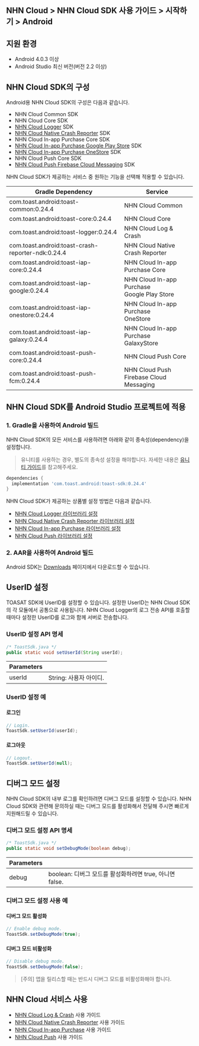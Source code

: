 ## NHN Cloud > NHN Cloud SDK 사용 가이드 > 시작하기 > Android

## 지원 환경

* Android 4.0.3 이상
* Android Studio 최신 버전(버전 2.2 이상)

## NHN Cloud SDK의 구성

Android용 NHN Cloud SDK의 구성은 다음과 같습니다.

* NHN Cloud Common SDK
* NHN Cloud Core SDK
* [NHN Cloud Logger](./log-collector-android) SDK
* [NHN Cloud Native Crash Reporter](./log-collector-ndk) SDK
* NHN Cloud In-app Purchase Core SDK
* [NHN Cloud In-app Purchase Google Play Store](./iap-android) SDK
* [NHN Cloud In-app Purchase OneStore](./iap-android) SDK
* NHN Cloud Push Core SDK
* [NHN Cloud Push Firebase Cloud Messaging](./push-android) SDK

NHN Cloud SDK가 제공하는 서비스 중 원하는 기능을 선택해 적용할 수 있습니다.

| Gradle Dependency                           | Service           |
| ------------------------------------------- | ----------------- |
| com.toast.android:toast-common:0.24.4       | NHN Cloud Common      |
| com.toast.android:toast-core:0.24.4         | NHN Cloud Core        |
| com.toast.android:toast-logger:0.24.4       | NHN Cloud Log & Crash |
| com.toast.android:toast-crash-reporter-ndk:0.24.4       | NHN Cloud Native Crash Reporter |
| com.toast.android:toast-iap-core:0.24.4     | NHN Cloud In-app Purchase Core |
| com.toast.android:toast-iap-google:0.24.4   | NHN Cloud In-app Purchase <br>Google Play Store |
| com.toast.android:toast-iap-onestore:0.24.4 | NHN Cloud In-app Purchase <br>OneStore |
| com.toast.android:toast-iap-galaxy:0.24.4 | NHN Cloud In-app Purchase <br>GalaxyStore |
| com.toast.android:toast-push-core:0.24.4    | NHN Cloud Push Core   |
| com.toast.android:toast-push-fcm:0.24.4    | NHN Cloud Push <br>Firebase Cloud Messaging |

## NHN Cloud SDK를 Android Studio 프로젝트에 적용

### 1. Gradle을 사용하여 Android 빌드

NHN Cloud SDK의 모든 서비스를 사용하려면 아래와 같이 종속성(dependency)을 설정합니다.

> 유니티를 사용하는 경우, 별도의 종속성 설정을 해야합니다.
> 자세한 내용은 [유니티 가이드](./getting-started-unity/#android)를 참고해주세요.

```groovy
dependencies {
  implementation 'com.toast.android:toast-sdk:0.24.4'
}
```

NHN Cloud SDK가 제공하는 상품별 설정 방법은 다음과 같습니다.

- [NHN Cloud Logger 라이브러리 설정](./log-collector-android/#_1)
- [NHN Cloud Native Crash Reporter 라이브러리 설정](./log-collector-ndk/#_1)
- [NHN Cloud In-app Purchase 라이브러리 설정](./iap-android/#_2)
- [NHN Cloud Push 라이브러리 설정](./push-android/#_2)

### 2. AAR을 사용하여 Android 빌드

Android SDK는 [Downloads](../../../Download/#toast-sdk) 페이지에서 다운로드할 수 있습니다.

## UserID 설정

TOASAT SDK에 UserID를 설정할 수 있습니다.
설정한 UserID는 NHN Cloud SDK의 각 모듈에서 공통으로 사용됩니다.
NHN Cloud Logger의 로그 전송 API를 호출할 때마다 설정한 UserID를 로그와 함께 서버로 전송합니다.

### UserID 설정 API 명세

```java
/* ToastSdk.java */
public static void setUserId(String userId);
```

| Parameters | |
| -- | -- |
| userId | String: 사용자 아이디.|

### UserID 설정 예

#### 로그인

```java
// Login.
ToastSdk.setUserId(userId);
```

#### 로그아웃

```java
// Logout.
ToastSdk.setUserId(null);
```

## 디버그 모드 설정

NHN Cloud SDK의 내부 로그를 확인하려면 디버그 모드를 설정할 수 있습니다.
NHN Cloud SDK와 관련해 문의하실 때는 디버그 모드를 활성화해서 전달해 주시면 빠르게 지원해드릴 수 있습니다.

### 디버그 모드 설정 API 명세

```java
/* ToastSdk.java */
public static void setDebugMode(boolean debug);
```

| Parameters | |
| -- | -- |
| debug | boolean: 디버그 모드를 활성화하려면 true, 아니면 false.|

### 디버그 모드 설정 사용 예

#### 디버그 모드 활성화

```java
// Enable debug mode.
ToastSdk.setDebugMode(true);
```

#### 디버그 모드 비활성화

```java
// Disable debug mode.
ToastSdk.setDebugMode(false);
```

> [주의] 앱을 릴리스할 때는 반드시 디버그 모드를 비활성화해야 합니다.

## NHN Cloud 서비스 사용

* [NHN Cloud Log & Crash](./log-collector-android) 사용 가이드
* [NHN Cloud Native Crash Reporter](./log-collector-ndk) 사용 가이드
* [NHN Cloud In-app Purchase](./iap-android) 사용 가이드
* [NHN Cloud Push](./push-android) 사용 가이드
